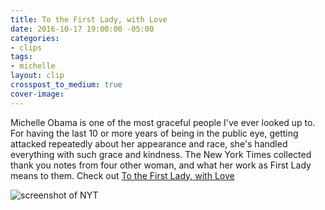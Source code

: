 ```yaml
---
title: To the First Lady, with Love
date: 2016-10-17 19:00:00 -05:00
categories:
- clips
tags:
- michelle
layout: clip
crosspost_to_medium: true
cover-image: 
---
```


Michelle Obama is one of the most graceful people I've ever looked up to. For having the last 10 or more years of being in the public eye, getting attacked repeatedly about her appearance and race, she's handled everything with such grace and kindness. The New York Times collected thank you notes from four other woman, and what her work as First Lady means to them. Check out [To the First Lady, with Love](http://www.nytimes.com/2016/10/17/t-magazine/michelle-obama-chimamanda-ngozi-adichie-gloria-steinem-letter.html?hp&action=click&pgtype=Homepage&clickSource=story-heading&module=photo-spot-region&region=top-news&WT.nav=top-news)

![screenshot of NYT]({{site.url}}/imgs/covers/michelle-nyt.png)